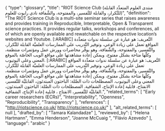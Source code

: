 {
    "type": "glossary",
    "title": "RIOT Science Club (منتدى العلوم المتعدِّد القابلة للتِّكرار، والقابلة للتَّفسير، والمفتوحة، والشَّفافة نادي رايوت للعلوم)",
    "definition": "The RIOT Science Club is a multi-site seminar series that raises awareness and provides training in Reproducible, Interpretable, Open & Transparent science practices. It provides regular talks, workshops and conferences, all of which are openly available and rewatchable on the respective location’s websites and Youtube. [:ARABIC] التَّعريف: هو عبارة عن سلسلة ندوات متعدِّدة المواقع تعمل على زيادة الوعي، وتوفير التَّدريب على الممارسات العلميَّة القابلة للتِّكرار، والتَّفسير، والمفتوحة، والشَّفافة، وهو يوفِّر محاضرات وورش عمل ومؤتمرات منتظمة، وكلّها متاحة بشكل مفتوح، ويمكن إعادة مشاهدتها على مواقع الويب الخاصّة بالموقع المعني وعلى اليوتيوب. [:ARABIC] التَّعريف: هو عبارة عن سلسلة ندوات متعدِّدة المواقع تعمل على زيادة الوعي، وتوفير التَّدريب على الممارسات العلميَّة القابلة للتِّكرار، والتَّفسير، والمفتوحة، والشَّفافة، وهو يوفِّر محاضرات وورش عمل ومؤتمرات منتظمة، وكلّها متاحة بشكل مفتوح، ويمكن إعادة مشاهدتها على مواقع الويب الخاصّة بالموقع المعني وعلى اليوتيوب. المصطلحات ذات الصِّلة: الباحثون المبتدئون، القابليَّة للتَّفسير، الانفتاح، قابلية إعادة الإنتاج، الشفافية. المصطلحات ذات الصِّلة: الباحثون المبتدئون، القابليَّة للتَّفسير، الانفتاح ، قابلية إعادة الإنتاج، الشفافية.",
    "related_terms": [
        "Early career researchers (ECRs)",
        "Interpretability",
        "Openness",
        "Reproducibility",
        "Transparency"
    ],
    "references": [
        "http://riotscience.co.uk/ http://riotscience.co.uk/"
    ],
    "alt_related_terms": [
        null
    ],
    "drafted_by": [
        "Tamara Kalandadze"
    ],
    "reviewed_by": [
        "Helena Hartmann",
        "Emma Henderson",
        "Joanne McCuaig ",
        "Flávio Azevedo"
    ],
    "language": "arabic"
}